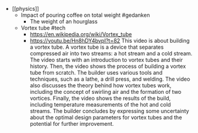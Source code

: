 - [[physics]]
	- Impact of pouring coffee on total weight #gedanken
		- The weight of an hourglass
	- Vortex tube #tech
		- https://en.wikipedia.org/wiki/Vortex_tube
		- https://youtu.be/Hn8hDY4bvpI?t=82
		  This video is about building a vortex tube. A vortex tube is a device that separates compressed air into two streams: a hot stream and a cold stream. The video starts with an introduction to vortex tubes and their history. Then, the video shows the process of building a vortex tube from scratch. The builder uses various tools and techniques, such as a lathe, a drill press, and welding. The video also discusses the theory behind how vortex tubes work, including the concept of swirling air and the formation of two vortices. Finally, the video shows the results of the build, including temperature measurements of the hot and cold streams. The builder concludes by expressing some uncertainty about the optimal design parameters for vortex tubes and the potential for further improvement.